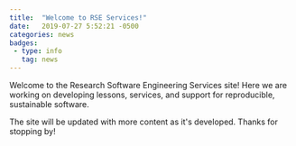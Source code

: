 ```yaml
---
title:  "Welcome to RSE Services!"
date:   2019-07-27 5:52:21 -0500
categories: news
badges:
 - type: info
   tag: news
---
```


Welcome to the Research Software Engineering Services site! Here we are working
on developing lessons, services, and support for reproducible, sustainable
software.

<!--more-->

The site will be updated with more content as it's developed. Thanks
for stopping by!
